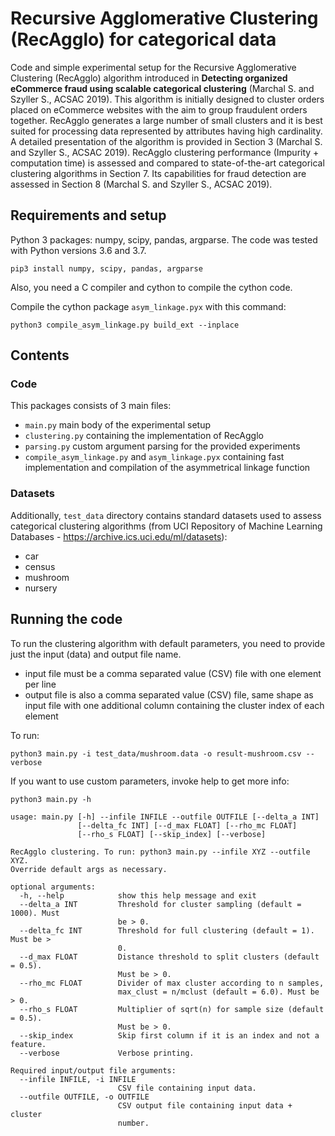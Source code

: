 
# Recursive Agglomerative Clustering (RecAgglo) for categorical data

Code and simple experimental setup for the Recursive Agglomerative Clustering (RecAgglo) algorithm introduced in **Detecting organized eCommerce fraud using scalable categorical clustering** (Marchal S. and Szyller S., ACSAC 2019).
This algorithm is initially designed to cluster orders placed on eCommerce websites with the aim to group fraudulent orders together. RecAgglo generates a large number of small clusters and it is best suited for processing data represented by attributes having high cardinality.
A detailed presentation of the algorithm is provided in Section 3 (Marchal S. and Szyller S., ACSAC 2019). RecAgglo clustering performance (Impurity + computation time) is assessed and compared to state-of-the-art categorical clustering algorithms in Section 7. Its capabilities for fraud detection are assessed in Section 8 (Marchal S. and Szyller S., ACSAC 2019).

## Requirements and setup

Python 3 packages: numpy, scipy, pandas, argparse. The code was tested with Python versions 3.6 and 3.7.

`pip3 install numpy, scipy, pandas, argparse`

Also, you need a C compiler and cython to compile the cython code.

Compile the cython package `asym_linkage.pyx` with this command:

`python3 compile_asym_linkage.py build_ext --inplace`

## Contents

### Code

This packages consists of 3 main files:
- `main.py` main body of the experimental setup
- `clustering.py` containing the implementation of RecAgglo
- `parsing.py` custom argument parsing for the provided experiments
- `compile_asym_linkage.py` and `asym_linkage.pyx` containing fast implementation and compilation of the asymmetrical linkage function

### Datasets

Additionally, `test_data` directory contains standard datasets used to assess categorical clustering algorithms (from UCI Repository of Machine Learning Databases - https://archive.ics.uci.edu/ml/datasets):
- car
- census
- mushroom
- nursery

## Running the code

To run the clustering algorithm with default parameters, you need to provide just the input (data) and output file name.
- input file must be a comma separated value (CSV) file with one element per line
- output file is also a comma separated value (CSV) file, same shape as input file with one additional column containing the cluster index of each element

To run:

`python3 main.py -i test_data/mushroom.data -o result-mushroom.csv --verbose`

If you want to use custom parameters, invoke help to get more info:

`python3 main.py -h`

```
usage: main.py [-h] --infile INFILE --outfile OUTFILE [--delta_a INT]
               [--delta_fc INT] [--d_max FLOAT] [--rho_mc FLOAT]
               [--rho_s FLOAT] [--skip_index] [--verbose]

RecAgglo clustering. To run: python3 main.py --infile XYZ --outfile XYZ.
Override default args as necessary.

optional arguments:
  -h, --help            show this help message and exit
  --delta_a INT         Threshold for cluster sampling (default = 1000). Must
                        be > 0.
  --delta_fc INT        Threshold for full clustering (default = 1). Must be >
                        0.
  --d_max FLOAT         Distance threshold to split clusters (default = 0.5).
                        Must be > 0.
  --rho_mc FLOAT        Divider of max cluster according to n samples,
                        max_clust = n/mclust (default = 6.0). Must be > 0.
  --rho_s FLOAT         Multiplier of sqrt(n) for sample size (default = 0.5).
                        Must be > 0.
  --skip_index          Skip first column if it is an index and not a feature.
  --verbose             Verbose printing.

Required input/output file arguments:
  --infile INFILE, -i INFILE
                        CSV file containing input data.
  --outfile OUTFILE, -o OUTFILE
                        CSV output file containing input data + cluster
                        number.
```
